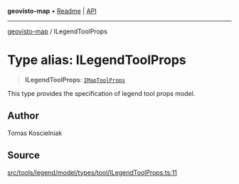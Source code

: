 **geovisto-map** • [Readme](../README.md) \| [API](../globals.md)

***

[geovisto-map](../README.md) / ILegendToolProps

# Type alias: ILegendToolProps

> **ILegendToolProps**: [`IMapToolProps`](IMapToolProps.md)

This type provides the specification of legend tool props model.

## Author

Tomas Koscielniak

## Source

[src/tools/legend/model/types/tool/ILegendToolProps.ts:11](https://github.com/geovisto/geovisto-map/blob/e22d774889dbc28cc1ec62933ecf6bab6690f172/src/tools/legend/model/types/tool/ILegendToolProps.ts#L11)
